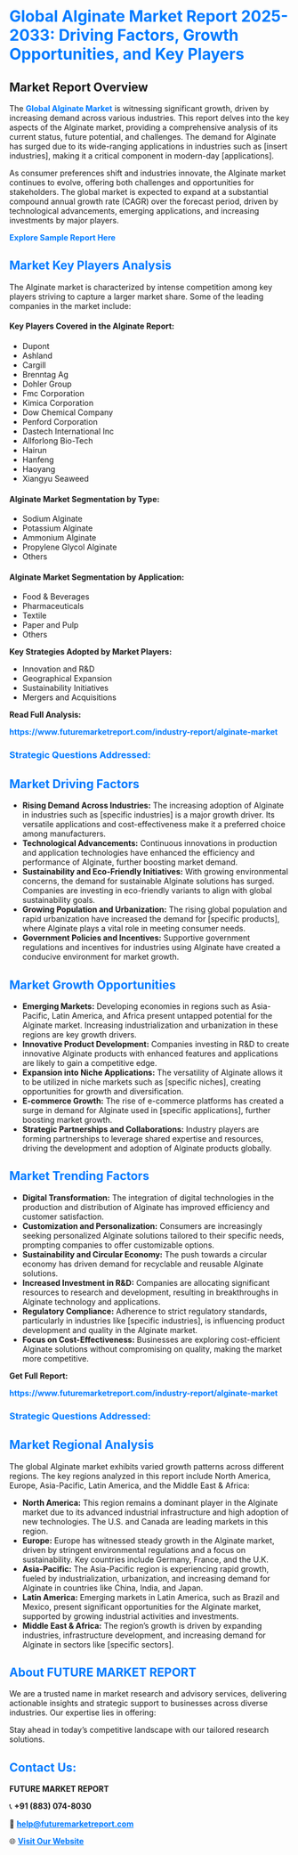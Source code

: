 <h1 style="color: #007BFF;">Global Alginate Market Report 2025-2033: Driving Factors, Growth Opportunities, and Key Players</h1>

<section id="overview">
<h2>Market Report Overview</h2>
<p>The <a href="https://www.futuremarketreport.com/industry-report/alginate-market" style="color: #007BFF; text-decoration: none;"><strong>Global Alginate Market</strong></a> is witnessing significant growth, driven by increasing demand across various industries. This report delves into the key aspects of the Alginate market, providing a comprehensive analysis of its current status, future potential, and challenges. The demand for Alginate has surged due to its wide-ranging applications in industries such as [insert industries], making it a critical component in modern-day [applications].</p>
<p>As consumer preferences shift and industries innovate, the Alginate market continues to evolve, offering both challenges and opportunities for stakeholders. The global market is expected to expand at a substantial compound annual growth rate (CAGR) over the forecast period, driven by technological advancements, emerging applications, and increasing investments by major players.</p>
</section>

<section id="overview">
<p><a href="https://www.futuremarketreport.com/request-sample/reportId=29755" style="color: #007BFF; text-decoration: none;"><strong>Explore Sample Report Here</strong></a></p>
</section>

<section id="key-players">
<h2 style="color: #007BFF;">Market Key Players Analysis</h2>
<p>The Alginate market is characterized by intense competition among key players striving to capture a larger market share. Some of the leading companies in the market include:</p>
<h4>Key Players Covered in the Alginate Report:</h4>
<ul><li>Dupont</li><li>Ashland</li><li>Cargill</li><li>Brenntag Ag</li><li>Dohler Group</li><li>Fmc Corporation</li><li>Kimica Corporation</li><li>Dow Chemical Company</li><li>Penford Corporation</li><li>Dastech International Inc</li><li>Allforlong Bio-Tech</li><li>Hairun</li><li>Hanfeng</li><li>Haoyang</li><li>Xiangyu Seaweed</li></ul>
<h4>Alginate Market Segmentation by Type:</h4>
<ul><li>Sodium Alginate</li><li>Potassium Alginate</li><li>Ammonium Alginate</li><li>Propylene Glycol Alginate</li><li>Others</li></ul>

<h4>Alginate Market Segmentation by Application:</h4>
<ul><li>Food &amp; Beverages</li><li>Pharmaceuticals</li><li>Textile</li><li>Paper and Pulp</li><li>Others</li></ul>
<p><strong>Key Strategies Adopted by Market Players:</strong></p>
<ul>
<li>Innovation and R&D</li>
<li>Geographical Expansion</li>
<li>Sustainability Initiatives</li>
<li>Mergers and Acquisitions</li>
</ul>
</section>

<section>
<p><strong>Read Full Analysis: </strong></p><a href="https://www.futuremarketreport.com/industry-report/alginate-market" style="color: #007BFF; text-decoration: none;"><strong>https://www.futuremarketreport.com/industry-report/alginate-market</strong></a>
<h3 style="color: #007BFF;">Strategic Questions Addressed:</h3>
</section>

<section id="driving-factors">
<h2 style="color: #007BFF;">Market Driving Factors</h2>
<ul>
<li><strong>Rising Demand Across Industries:</strong> The increasing adoption of Alginate in industries such as [specific industries] is a major growth driver. Its versatile applications and cost-effectiveness make it a preferred choice among manufacturers.</li>
<li><strong>Technological Advancements:</strong> Continuous innovations in production and application technologies have enhanced the efficiency and performance of Alginate, further boosting market demand.</li>
<li><strong>Sustainability and Eco-Friendly Initiatives:</strong> With growing environmental concerns, the demand for sustainable Alginate solutions has surged. Companies are investing in eco-friendly variants to align with global sustainability goals.</li>
<li><strong>Growing Population and Urbanization:</strong> The rising global population and rapid urbanization have increased the demand for [specific products], where Alginate plays a vital role in meeting consumer needs.</li>
<li><strong>Government Policies and Incentives:</strong> Supportive government regulations and incentives for industries using Alginate have created a conducive environment for market growth.</li>
</ul>
</section>

<section id="growth-opportunities">
<h2 style="color: #007BFF;">Market Growth Opportunities</h2>
<ul>
<li><strong>Emerging Markets:</strong> Developing economies in regions such as Asia-Pacific, Latin America, and Africa present untapped potential for the Alginate market. Increasing industrialization and urbanization in these regions are key growth drivers.</li>
<li><strong>Innovative Product Development:</strong> Companies investing in R&D to create innovative Alginate products with enhanced features and applications are likely to gain a competitive edge.</li>
<li><strong>Expansion into Niche Applications:</strong> The versatility of Alginate allows it to be utilized in niche markets such as [specific niches], creating opportunities for growth and diversification.</li>
<li><strong>E-commerce Growth:</strong> The rise of e-commerce platforms has created a surge in demand for Alginate used in [specific applications], further boosting market growth.</li>
<li><strong>Strategic Partnerships and Collaborations:</strong> Industry players are forming partnerships to leverage shared expertise and resources, driving the development and adoption of Alginate products globally.</li>
</ul>
</section>

<section id="trending-factors">
<h2 style="color: #007BFF;">Market Trending Factors</h2>
<ul>
<li><strong>Digital Transformation:</strong> The integration of digital technologies in the production and distribution of Alginate has improved efficiency and customer satisfaction.</li>
<li><strong>Customization and Personalization:</strong> Consumers are increasingly seeking personalized Alginate solutions tailored to their specific needs, prompting companies to offer customizable options.</li>
<li><strong>Sustainability and Circular Economy:</strong> The push towards a circular economy has driven demand for recyclable and reusable Alginate solutions.</li>
<li><strong>Increased Investment in R&D:</strong> Companies are allocating significant resources to research and development, resulting in breakthroughs in Alginate technology and applications.</li>
<li><strong>Regulatory Compliance:</strong> Adherence to strict regulatory standards, particularly in industries like [specific industries], is influencing product development and quality in the Alginate market.</li>
<li><strong>Focus on Cost-Effectiveness:</strong> Businesses are exploring cost-efficient Alginate solutions without compromising on quality, making the market more competitive.</li>
</ul>
</section>

<section>
<p><strong>Get Full Report: </strong></p><a href="https://www.futuremarketreport.com/industry-report/alginate-market" style="color: #007BFF; text-decoration: none;"><strong>https://www.futuremarketreport.com/industry-report/alginate-market</strong></a>
<h3 style="color: #007BFF;">Strategic Questions Addressed:</h3>
</section>


<section id="regional-analysis">
<h2 style="color: #007BFF;">Market Regional Analysis</h2>
<p>The global Alginate market exhibits varied growth patterns across different regions. The key regions analyzed in this report include North America, Europe, Asia-Pacific, Latin America, and the Middle East & Africa:</p>
<ul>
<li><strong>North America:</strong> This region remains a dominant player in the Alginate market due to its advanced industrial infrastructure and high adoption of new technologies. The U.S. and Canada are leading markets in this region.</li>
<li><strong>Europe:</strong> Europe has witnessed steady growth in the Alginate market, driven by stringent environmental regulations and a focus on sustainability. Key countries include Germany, France, and the U.K.</li>
<li><strong>Asia-Pacific:</strong> The Asia-Pacific region is experiencing rapid growth, fueled by industrialization, urbanization, and increasing demand for Alginate in countries like China, India, and Japan.</li>
<li><strong>Latin America:</strong> Emerging markets in Latin America, such as Brazil and Mexico, present significant opportunities for the Alginate market, supported by growing industrial activities and investments.</li>
<li><strong>Middle East & Africa:</strong> The region’s growth is driven by expanding industries, infrastructure development, and increasing demand for Alginate in sectors like [specific sectors].</li>
</ul>
</section>

<footer>
<h2 style="color: #007BFF;">About FUTURE MARKET REPORT</h2>
<p>We are a trusted name in market research and advisory services, delivering actionable insights and strategic support to businesses across diverse industries. Our expertise lies in offering:</p>

<p>Stay ahead in today’s competitive landscape with our tailored research solutions.</p>

<h2 style="color: #007BFF;">Contact Us:</h2>
<p><strong>FUTURE MARKET REPORT</strong></p>
<p>📞 <strong>+91 (883) 074-8030</strong></p>
<p>📧 <strong><a href="mailto:help@futuremarketreport.com" style="color: #007BFF;">help@futuremarketreport.com</a></strong></p>
<p>🌐 <strong><a href="https://www.futuremarketreport.com/" style="color: #007BFF;">Visit Our Website</a></strong></p>
</footer>